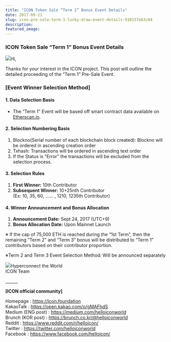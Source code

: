 ```yaml
---
title: "ICON Token Sale “Term 1” Bonus Event Details"
date: 2017-09-21
slug: icon-pre-sale-term-1-lucky-draw-event-details-910157e63c84
description:
featured_image:
---
```


### ICON Token Sale “Term 1” Bonus Event Details

![](https://cdn-images-1.medium.com/max/800/1*v-IUoANvuEFPHL986kF40A.png)Hi,

Thanks for your interest in the ICON project. This post will outline the detailed proceeding of the “Term 1” Pre-Sale Event.

### **[Event Winner Selection Method]**

#### **1. Data Selection Basis**

* The “Term 1” Event will be based off smart contract data available on [Etherscan.io](https://etherscan.io/).

#### **2. Selection Numbering Basis**

1. Blockno(Serial number of each blockchain block created): Blockno will be ordered in ascending creation order
2. Txhash: Transactions will be ordered in ascending text order
3. If the Status is “Error” the transactions will be excluded from the selection process.

#### **3. Selection Rules**

1. **First Winner:** 10th Contributor
2. **Subsequent Winner:** 10+25nth Contributor  
(Ex: 10, 35, 60, …… , 1210, 1235th Contributor)

#### **4. Winner Announcement and Bonus Allocation**

1. **Announcement Date:** Sept 24, 2017 (UTC+9)
2. **Bonus Allocation Date:** Upon Mainnet Launch

※ If the cap of 75,000 ETH is reached during the “1st Term”, then the remaining “Term 2” and “Term 3” bonus will be distributed to “Term 1” contributors based on their contributor proportion.

※Term 2 and Term 3 Event Selection Method: Will be announced separately

![](https://cdn-images-1.medium.com/max/800/0*CTi-3PzPkgl2iPIQ.png)Hyperconnect the World  
ICON Team

\_\_\_\_\_\_

**[ICON official community]**

Homepage : <https://icon.foundation>  
KakaoTalk : <https://open.kakao.com/o/gMAFhdS>  
Medium (ENG post) : <https://medium.com/helloiconworld>  
Brunch (KOR post) : <https://brunch.co.kr/@helloiconworld>  
Reddit : <https://www.reddit.com/r/helloicon/>  
Twitter : <https://twitter.com/helloiconworld>  
Facebook : <https://www.facebook.com/helloicon/>

